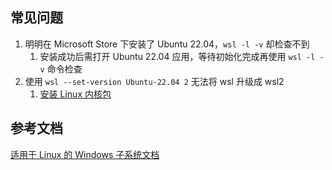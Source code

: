 ## 常见问题

1. 明明在 Microsoft Store 下安装了 Ubuntu 22.04，`wsl -l -v` 却检查不到
   1. 安装成功后需打开 Ubuntu 22.04 应用，等待初始化完成再使用 `wsl -l -v` 命令检查
2. 使用 `wsl --set-version Ubuntu-22.04 2` 无法将 wsl 升级成 wsl2
   <!-- 1. 先[启用虚拟机功能](https://docs.microsoft.com/zh-cn/windows/wsl/install-manual#step-3---enable-virtual-machine-feature) -->
   1. [安装 Linux 内核包](https://docs.microsoft.com/zh-cn/windows/wsl/install-manual#step-4---download-the-linux-kernel-update-package)

## 参考文档

[适用于 Linux 的 Windows 子系统文档](https://docs.microsoft.com/zh-cn/windows/wsl)
